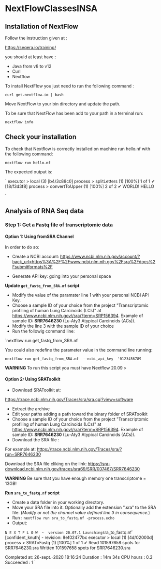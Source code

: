 # NextFlowClassesINSA
## Installation of NextFlow
Follow the instruction given at : 

https://seqera.io/training/

you should at least have :

 - Java from v8 to v12
 - Curl 
 - Nextflow

 To install NextFlow you just need to run the following command :

`curl get.nextflow.io | bash`

Move NextFlow to your bin directory and update the path.

To be sure that NextFlow has been add to your path in a terminal run:

`nextflow info`


## Check your installation
To check that Nextflow is correctly installed on machine run hello.nf with the following command:

`nextflow run hello.nf`

The expected output is:

`
executor >  local (3)
[b4/3c88c0] process > splitLetters (1)   [100%] 1 of 1 ✔
[18/f3d3f8] process > convertToUpper (1) [100%] 2 of 2 ✔
WORLD!
HELLO

`

## Analysis of RNA Seq data
### Step 1: Get a Fastq file of transcriptomic data
#### Option 1: Using fromSRA Channel

In order to do so:
+ Create a NCBI account: https://www.ncbi.nlm.nih.gov/account/?back_url=https%3A%2F%2Fwww.ncbi.nlm.nih.gov%2Fsra%2Fdocs%2Fsubmitformats%2F

+ Generate API key: going into your personal space


**Update `get_fastq_from_SRA.nf` script**

+ Modify the value of the paramater line 1 with your personal NCBI API Key.
+ Choose a sample ID of your choice from the project "Transcriptomic profiling of human Lung Carcinoids (LCs)" at https://www.ncbi.nlm.nih.gov//sra/?term=SRP156394. Example of sample ID: **SRR7646230** (Lu-Aty3 Atypical Carcinoids (ACs)). 
+ Modify the line 3 with the sample ID of your choice
+ Run the followig command line: 

`nextflow run get_fastq_from_SRA.nf 

You could also redefine the parameter value in the command line running:

`nextflow run get_fastq_from_SRA.nf  --ncbi_api_key  '0123456789`

**WARNING** To run this script you must have Nextflow 20.09 >

#### Option 2: Using SRAToolkit
- Download SRAToolkit at:

https://trace.ncbi.nlm.nih.gov/Traces/sra/sra.cgi?view=software

- Extract the archive
- Edit your paths adding a path toward the binary folder of SRAToolkit
- Choose a sample ID of your choice from the project "Transcriptomic profiling of human Lung Carcinoids (LCs)" at https://www.ncbi.nlm.nih.gov//sra/?term=SRP156394. Example of sample ID: **SRR7646230** (Lu-Aty3 Atypical Carcinoids (ACs)). 
- Download the SRA file : 

For example at:
https://trace.ncbi.nlm.nih.gov/Traces/sra/?run=SRR7646230

Download the SRA file cliking on the link: https://sra-download.ncbi.nlm.nih.gov/traces/sra69/SRR/007467/SRR7646230

**WARNING** Be sure that you have enough memory one transcriptome = 13GB! 

**Run `sra_to_fastq.nf` script**
- Create a data folder in your working directory.
- Move your SRA file into it. Optionally add the extension ".sra" to the SRA file. (*Modify or not the channel value defined line 3 in consequence.*)
- Run : `nextflow run sra_to_fastq.nf -process.echo`
- Output:

`
N E X T F L O W  ~  version 20.07.1
Launching `sra_to_fastq.nf` [confident_knuth] - revision: 8ef02477bc
executor >  local (1)
[4d/02000d] process > SRAToFastq (1) [100%] 1 of 1 ✔
Read 101597658 spots for SRR7646230.sra
Written 101597658 spots for SRR7646230.sra

Completed at: 26-sept.-2020 18:16:24
Duration    : 14m 34s
CPU hours   : 0.2
Succeeded   : 1
`






